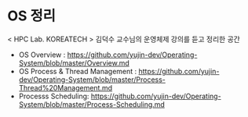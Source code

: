# OS 정리

< HPC Lab. KOREATECH > 김덕수 교수님의 운영체제 강의를 듣고 정리한 공간

- OS Overview : https://github.com/yujin-dev/Operating-System/blob/master/Overview.md
- OS Process & Thread Management : https://github.com/yujin-dev/Operating-System/blob/master/Process-Thread%20Management.md
- Processs Scheduling: https://github.com/yujin-dev/Operating-System/blob/master/Process-Scheduling.md